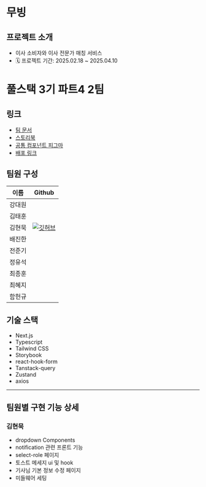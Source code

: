 # 무빙

## 프로젝트 소개

- 이사 소비자와 이사 전문가 매칭 서비스
- 🗓️ 프로젝트 기간: 2025.02.18 ~ 2025.04.10

# 풀스택 3기 파트4 2팀

## 링크
- [팀 문서](https://weak-lancer-c84.notion.site/1a06152b67c6817ebfd7c32764490c9f?v=1a06152b67c681a39668000c39caa079&pvs=4)
- [스토리북](https://d2fawnkpgj9lx8.cloudfront.net/?path=/story/common-moverinfo-templates-moverinfo--written-review-info)
- [공통 컴포넌트 피그마](https://www.figma.com/design/lXt37bEptE7xr8iHeNu1t7/2%ED%8C%80-%EB%AC%B4%EB%B9%99-%EB%AC%B8%EC%84%9C?node-id=0-1&p=f&t=8FxIfnJBhvXWd4p3-0)
- [배포 링크](https://moving-app.site)

## 팀원 구성
| 이름 | Github |
|------|---------|
| 강대원| 
| 김태훈|
| 김현묵|[![깃허브](https://github.com/user-attachments/assets/b5741cbb-23f1-4d32-84f3-820acc00953b)](https://github.com/kimhyunmook)
| 배진한|
| 전준기|
| 정유석|
| 최종훈|
| 최혜지|
| 함헌규|

## 기술 스택

- Next.js
- Typescript
- Tailwind CSS
- Storybook
- react-hook-form
- Tanstack-query
- Zustand
- axios

---

## 팀원별 구현 기능 상세


### 김현묵
- dropdown Components
- notification 관련 프론트 기능 
- select-role 페이지
- 토스트 메세지 ui 및 hook
- 기사님 기본 정보 수정 페이지
- 미들웨어 세팅
